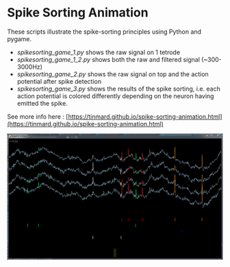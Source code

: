 # Spike Sorting Animation

These scripts illustrate the spike-sorting principles using Python and pygame.

 * *spikesorting_game_1.py* shows the raw signal on 1 tetrode
 * *spikesorting_game_1_2.py* shows both the raw and filtered signal (~300-3000Hz)
 * *spikesorting_game_2.py* shows the raw signal on top and the action potential after spike detection
 * *spikesorting_game_3.py* shows the results of the spike sorting, i.e. each action potential is colored differently depending on the neuron having emitted the spike.

See more info here : [https://tinmard.github.io/spike-sorting-animation.html](https://tinmard.github.io/spike-sorting-animation.html)


![screenshot](images/spikesorting_animation.png)

